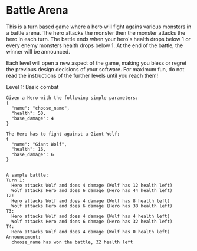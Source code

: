 # Battle Arena
 
This is a turn based game where a hero will fight agains various monsters in a battle arena.
The hero attacks the monster then the monster attacks the hero in each turn.
The battle ends when your hero's health drops below 1 or every enemy monsters
health drops below 1.
At the end of the battle, the winner will be announced.
 
Each level will open a new aspect of the game, making you bless or regret
the previous design decisions of your software. For maximum fun, do not read
the instructions of the further levels until you reach them!
 


Level 1: Basic combat
```
Given a Hero with the following simple parameters:
{
  "name": "choose_name",
  "health": 50,
  "base_damage": 4
}
 
The Hero has to fight against a Giant Wolf:
{
  "name": "Giant Wolf",
  "health": 16,
  "base_damage": 6
}
 
 
A sample battle:
Turn 1:
  Hero attacks Wolf and does 4 damage (Wolf has 12 health left)
  Wolf attacks Hero and does 6 damage (Hero has 44 health left)
T2:
  Hero attacks Wolf and does 4 damage (Wolf has 8 health left)
  Wolf attacks Hero and does 6 damage (Hero has 38 health left)
T3:
  Hero attacks Wolf and does 4 damage (Wolf has 4 health left)
  Wolf attacks Hero and does 6 damage (Hero has 32 health left)
T4:
  Hero attacks Wolf and does 4 damage (Wolf has 0 health left)
Announcement:
  choose_name has won the battle, 32 health left
```